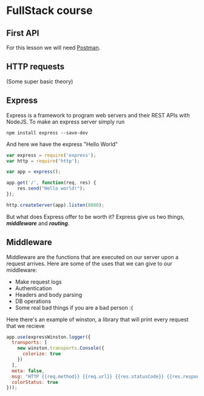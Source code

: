 # FullStack course

## First API
For this lesson we will need [Postman](https://www.getpostman.com).
<Postman image>

## HTTP requests
(Some super basic theory)

## Express
Express is a framework to program web servers and their REST APIs with NodeJS.
To make an express server simply run
```
npm install express --save-dev
```
And here we have the express "Hello World"
```javascript
var express = require('express');
var http = require('http');

var app = express();

app.get('/', function(req, res) {
	res.send("Hello world!");
});

http.createServer(app).listen(8080);
```
But what does Express offer to be worth it? Express give us two things, ***middleware*** and ***routing***.

## Middleware
Middleware are the functions that are executed on our server upon a request arrives. Here are some of the uses that we can give to our middleware:

- Make request logs
- Authentication
- Headers and body parsing
- DB operations
- Some real bad things if you are a bad person :(

Here there's an example of winston, a library that will print every request that we recieve
```javascript
app.use(expressWinston.logger({
  transports: [
    new winston.transports.Console({
      colorize: true
    })
  ],
  meta: false,
  msg: "HTTP {{req.method}} {{req.url}} {{res.statusCode}} {{res.responseTime}}ms",
  colorStatus: true
}));
```
